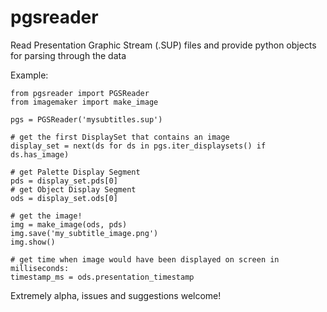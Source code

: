 # pgsreader
Read Presentation Graphic Stream (.SUP) files and provide python objects for parsing through the data


Example:

    from pgsreader import PGSReader
    from imagemaker import make_image
    
    pgs = PGSReader('mysubtitles.sup')
    
    # get the first DisplaySet that contains an image
    display_set = next(ds for ds in pgs.iter_displaysets() if ds.has_image)
    
    # get Palette Display Segment
    pds = display_set.pds[0]
    # get Object Display Segment
    ods = display_set.ods[0]
    
    # get the image!
    img = make_image(ods, pds)
    img.save('my_subtitle_image.png')
    img.show()
    
    # get time when image would have been displayed on screen in milliseconds:
    timestamp_ms = ods.presentation_timestamp
    
Extremely alpha, issues and suggestions welcome!
